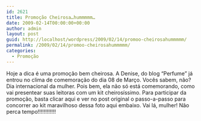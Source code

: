 ```yaml
---
id: 2621
title: Promoção Cheirosa…hummmmm…
date: 2009-02-14T00:00:00+00:00
author: admin
layout: post
guid: http://localhost/wordpress/2009/02/14/promoo-cheirosahummmmm/
permalink: /2009/02/14/promoo-cheirosahummmmm/
categories:
  - Promoção
---
```

Hoje a dica é uma promoção bem cheirosa. A Denise, do blog “Perfume” já entrou no clima de comemoração do dia 08 de Março. Vocês sabem, não? Dia internacional da mulher. Pois bem, ela não só está comemorando, como vai presentear suas leitoras com um kit cheirosíssimo. Para participar da promoção, basta clicar aqui e ver no post original o passo-a-passo para concorrer ao kit maravilhoso dessa foto aqui embaixo. Vai lá, mulher! Não perca tempo!!!!!!!!!!!!